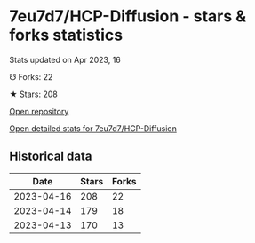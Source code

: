 # 7eu7d7/HCP-Diffusion - stars & forks statistics

Stats updated on Apr 2023, 16

☋ Forks: 22

★ Stars: 208

[Open repository](https://github.com/7eu7d7/HCP-Diffusion)

[Open detailed stats for 7eu7d7/HCP-Diffusion](https://reviewgithub.com/rep/7eu7d7/HCP-Diffusion)

## Historical data
| Date | Stars | Forks |
|------|-------|-------|
| 2023-04-16 | 208 | 22 | 
| 2023-04-14 | 179 | 18 | 
| 2023-04-13 | 170 | 13 | 

